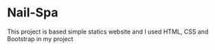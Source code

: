 # Nail-Spa
This project is based simple statics website  and I used HTML, CSS and Bootstrap in my project
